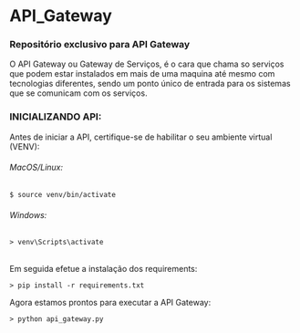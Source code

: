 # API_Gateway
### Repositório exclusivo para API Gateway

O API Gateway ou Gateway de Serviços, é o cara que chama so serviços que podem estar instalados em mais de uma maquina até mesmo com tecnologias diferentes, 
sendo um ponto único de entrada para os sistemas que se comunicam com os serviços.

### INICIALIZANDO API:

Antes de iniciar a API, certifique-se de habilitar o seu ambiente virtual (VENV):
###### MacOS/Linux:
```
$ source venv/bin/activate
```
###### Windows:
```
> venv\Scripts\activate
```

</br>Em seguida efetue a instalação dos requirements:
```
> pip install -r requirements.txt
```

Agora estamos prontos para executar a API Gateway:
```
> python api_gateway.py
```
